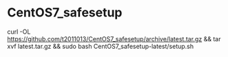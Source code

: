 # CentOS7_safesetup

curl -OL https://github.com/t2011013/CentOS7_safesetup/archive/latest.tar.gz && tar xvf latest.tar.gz && sudo bash CentOS7_safesetup-latest/setup.sh

